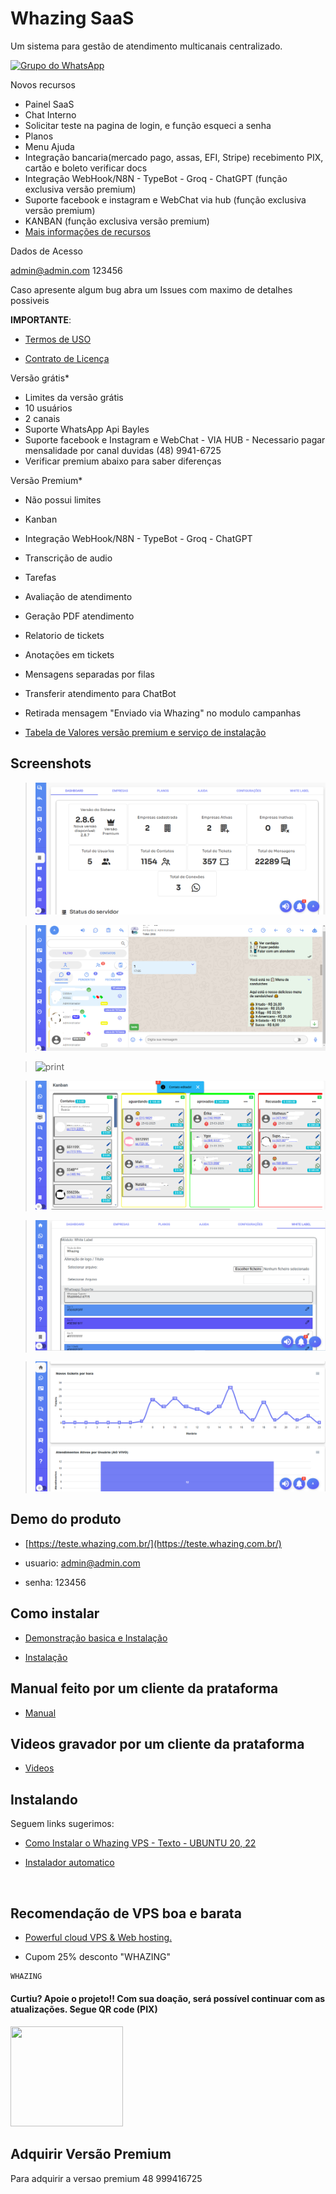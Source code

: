 # Whazing SaaS

Um sistema para gestão de atendimento multicanais centralizado.

[![Grupo do WhatsApp](https://img.shields.io/badge/WhatsApp-Grupo%20Whazing-brightgreen.svg)](https://chat.whatsapp.com/KAk11eaAfRu6Bp13wQX6MB)

Novos recursos
- Painel SaaS
- Chat Interno
- Solicitar teste na pagina de login, e função esqueci a senha
- Planos
- Menu Ajuda
- Integração bancaria(mercado pago, assas, EFI, Stripe) recebimento PIX, cartão e boleto verificar docs
- Integração WebHook/N8N - TypeBot - Groq - ChatGPT (função exclusiva versão premium)
- Suporte facebook e instagram  e WebChat via hub (função exclusiva versão premium)
- KANBAN (função exclusiva versão premium)
- [Mais informações de recursos](docs/recursos.md)

Dados de Acesso

admin@admin.com
123456

Caso apresente algum bug abra um Issues com maximo de detalhes possiveis

**IMPORTANTE**: 

- [Termos de USO](docs/TermosdeUso.md)

- [Contrato de Licença](docs/contratodelicenca.md)



Versão grátis*

- Limites da versão grátis 
- 10 usuários
- 2 canais
- Suporte WhatsApp Api Bayles
- Suporte facebook e Instagram  e WebChat - VIA HUB - Necessario pagar mensalidade por canal duvidas (48) 9941-6725
- Verificar premium abaixo para saber diferenças

Versão Premium*

- Não possui limites
- Kanban
- Integração WebHook/N8N - TypeBot - Groq - ChatGPT
- Transcrição de audio
- Tarefas
- Avaliação de atendimento
- Geração PDF atendimento
- Relatorio de tickets
- Anotações em tickets
- Mensagens separadas por filas
- Transferir atendimento para ChatBot
- Retirada mensagem "Enviado via Whazing" no modulo campanhas

-  [Tabela de Valores versão premium e serviço de instalação](docs/TabeladeValores.md)

## Screenshots
>![print](screenshots/saas.png) 

>![print](screenshots/atendimento.png)

>![print](screenshots/solicitarteste.png)

>![print](screenshots/kanban.png)

>![print](screenshots/white.png)

>![print](screenshots/dashboard.png)


## Demo do produto

-  [https://teste.whazing.com.br/](https://teste.whazing.com.br/)

- usuario: admin@admin.com
- senha: 123456

## Como instalar

-  [Demonstração basica e Instalação](https://www.youtube.com/watch?v=RMztcAwRjxQ)

-  [Instalação](https://youtu.be/3vsXNyGxo58?si=sjnyqHtKgyfSJX7_)

## Manual feito por um cliente da prataforma

-  [Manual](https://ajuda.super-zapp.com.br/)

## Videos gravador por um cliente da prataforma

-  [Videos](https://www.youtube.com/@ZAPPRO-z4i/videos)
 
## Instalando
Seguem links sugerimos:

-  [Como Instalar o Whazing VPS - Texto - UBUNTU 20, 22](docs/INSTALL_VPS_UBUNTU_20_22.md)

-  [Instalador automatico](https://github.com/cleitonme/Whazing-SaaS.instalador)
<br/>


## Recomendação de VPS boa e barata

-  [Powerful cloud VPS & Web hosting.](https://control.peramix.com/?affid=58)

- Cupom 25% desconto "WHAZING"

```bash
WHAZING
```

#### Curtiu? Apoie o projeto!! Com sua doação, será possível continuar com as atualizações. Segue QR code (PIX)  

[<img src="donate.jpg" height="160" width="180"/>](donate.jpg)

## Adquirir Versão Premium
Para adquirir a versao premium 48 999416725
